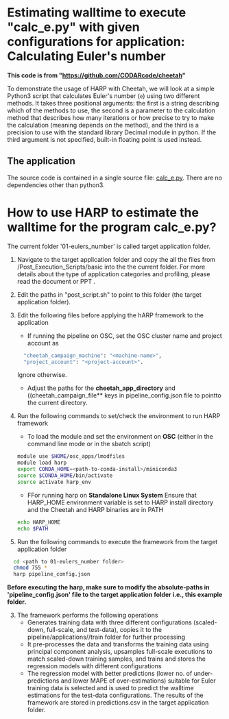 # Estimating walltime to execute "calc_e.py" with given configurations for application: Calculating Euler's number

**This code is from "https://github.com/CODARcode/cheetah"**

To demonstrate the usage of HARP with Cheetah, we will look at a simple Python3 script that calculates Euler's number (`e`) using two different methods. It takes three positional arguments: the first is a string describing which of the methods to use, the second is a parameter to the calculation method that describes how many iterations or how precise to try to make the calculation (meaning depends on the method), and the third is a precision to use with the standard library Decimal module in python. If the third argument is not specified, built-in floating point is used instead.

## The application

The source code is contained in a single source file: [calc\_e.py](calc_e.py).
There are no dependencies other than python3.

# How to use HARP to estimate the walltime for the program calc_e.py?
The current folder '01-eulers_number' is called target application folder. 

1. Navigate to the target application folder and copy the all the files from /Post_Execution_Scripts/basic into the the current folder. For more details about the type of application categories and profiling, please read the document or PPT .
2. Edit the paths in "post_script.sh" to point to this folder (the target application folder). 
3. Edit the following files before applying the hARP framework to the application
   - If running the pipeline on OSC, set the OSC cluster name and project account as
    ```bash
      "cheetah_campaign_machine": "<machine-name>",
      "project_account": "<project-account>". 
    ```
     Ignore otherwise.
   - Adjust the paths for the **cheetah_app_directory** and ((cheetah_campaign_file** keys in pipeline_config.json file to pointto the current directory.
    
4. Run the following commands to set/check the environment to run HARP framework
   - To load the module and set the environment on **OSC** (either in the command line mode or in the sbatch script)
   ```bash
   module use $HOME/osc_apps/lmodfiles
   module load harp 
   export CONDA_HOME=<path-to-conda-install>/miniconda3
   source $CONDA_HOME/bin/activate
   source activate harp_env
   ```
   - FFor running harp on **Standalone Linux System** Ensure that HARP_HOME environment variable is set to HARP install directory and the Cheetah and HARP binaries are in PATH
   ```bash
   echo HARP_HOME 
   echo $PATH
   ```
5. Run the following commands to execute the framework from the target application folder
```bash
  cd <path to 01-eulers_number folder>
  chmod 755 *
  harp pipeline_config.json
```
**Before executing the harp, make sure to modify the absolute-paths in 'pipeline_config.json' file to the target application folder i.e., this example folder.**

3. The framework performs the following operations
   - Generates training data with three different configurations (scaled-down, full-scale, and test-data), copies it to the pipeline/applications/<application-name>/train folder for further processing
   - It pre-processes the data and transforms the training data using principal component analysis, upsamples full-scale executions to match scaled-down training samples, and trains and stores the regression models with different configurations
   - The regression model with better predictions (lower no. of under-predictions and lower MAPE of over-estimations) suitable for Euler training data is selected and is used to predict the walltime estimations for the test-data configurations.
The results of the framework are stored in predictions.csv in the target application folder.

